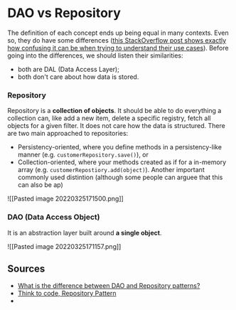# DAO vs Repository
The definition of each concept ends up being equal in many contexts. Even so, they do have some differences ([this StackOverflow post shows exactly how confusing it can be when trying to understand their use cases](https://stackoverflow.com/questions/8550124/what-is-the-difference-between-dao-and-repository-patterns)). Before going into the differences, we should listen their similarities:
- both are DAL (Data Access Layer);
- both don't care about how data is stored.

### Repository
Repository is a **collection of objects**. It should be able to do everything a collection can, like add a new item, delete a specific registry, fetch all objects for a given filter. It does not care how the data is structured.
There are two main approached to repositories:
- Persistency-oriented, where you define methods in a persistency-like manner (e.g. `customerRepository.save()`), or
- Collection-oriented, where your methods created as if for a in-memory array (e.g. `customerRepostiory.add(object)`).
Another important commonly used distintion (although some people can arguee that this can also be ap)


![[Pasted image 20220325171500.png]]

### DAO (Data Access Object)
It is an abstraction layer built around **a single object**.

![[Pasted image 20220325171157.png]]

## Sources
- [What is the difference between DAO and Repository patterns?](https://stackoverflow.com/a/14967950/13158496)
- [Think to code, Repository Pattern](https://www.thinktocode.com/2018/01/08/repository-pattern/)
- 